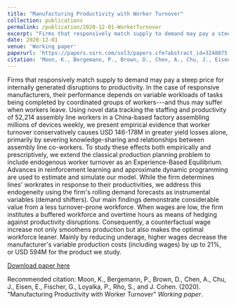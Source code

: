 ```yaml
---
title: "Manufacturing Productivity with Worker Turnover"
collection: publications
permalink: /publication/2020-12-01-WorkerTurnover
excerpt: "Firms that responsively match supply to demand may pay a steep price for internally generated disruptions to productivity.  In the case of responsive manufacturers, their performance depends on variable workloads of tasks being completed by coordinated groups of workers---and thus may suffer when workers leave.  By tracking the staffing and productivity of tens of thousands of assembly line workers, we show that worker turnover significantly affects productivity by severing knowledge-sharing and relationships between assembly line co-workers.  We show considerable value from a less turnover-prone workforce and that workers' incentives can be designed to effectively control operationally disruptive worker turnover."
date: 2020-12-01
venue: 'Working paper'
paperurl: 'https://papers.ssrn.com/sol3/papers.cfm?abstract_id=3248075'
citation: 'Moon, K., Bergemann, P., Brown, D., Chen, A., Chu, J., Eisen, E., Fischer, G., Loyalka, P., Rho, S., and J. Cohen. (2020). &quot;Manufacturing Productivity with Worker Turnover&quot; <i>Working paper</i>.'
---
```

Firms that responsively match supply to demand may pay a steep price for internally generated disruptions to productivity.  In the case of responsive manufacturers, their performance depends on variable workloads of tasks being completed by coordinated groups of workers---and thus may suffer when workers leave.  Using novel data tracking the staffing and productivity of 52,214 assembly line workers in a China-based factory assembling millions of devices weekly, we present empirical evidence that worker turnover conservatively causes USD 146-178M in greater yield losses alone, primarily by severing knowledge-sharing and relationships between assembly line co-workers. To study these effects both empirically and prescriptively, we extend the classical production planning problem to include endogenous worker turnover as an Experience-Based Equilibrium.  Advances in reinforcement learning and approximate dynamic programming are used to estimate and simulate our model.  While the firm determines lines' workrates in response to their productivities, we address this endogeneity using the firm's rolling demand forecasts as instrumental variables (demand shifters).  Our main findings demonstrate considerable value from a less turnover-prone workforce.   When wages are low, the firm institutes a buffered workforce and overtime hours as means of hedging against productivity disruptions.  Consequently, a counterfactual wage increase not only smoothens production but also makes the optimal workforce leaner.  Mainly by reducing underage, higher wages decrease the manufacturer's variable production costs (including wages) by up to 21%, or USD 594M for the product we study. 

[Download paper here](https://papers.ssrn.com/sol3/papers.cfm?abstract_id=3248075)

Recommended citation: Moon, K., Bergemann, P., Brown, D., Chen, A., Chu, J., Eisen, E., Fischer, G., Loyalka, P., Rho, S., and J. Cohen. (2020). &quot;Manufacturing Productivity with Worker Turnover&quot; <i>Working paper</i>.